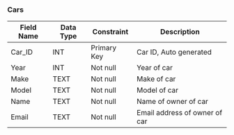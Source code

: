 ### Cars
|Field Name|Data Type|Constraint|Description|
|-----------|---------|------------|-----------|
|Car_ID|INT|Primary Key|Car ID, Auto generated|
|Year|INT|Not null|Year of car|
|Make|TEXT|Not null|Make of car|
|Model|TEXT|Not null|Model of car|
|Name|TEXT|Not null|Name of owner of car|
|Email|TEXT|Not null|Email address of owner of car|
